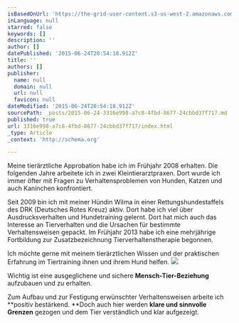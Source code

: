 ```yaml
---
isBasedOnUrl: 'https://the-grid-user-content.s3-us-west-2.amazonaws.com/ea509e90-1ac8-4688-b99b-45610ca32288.jpg'
inLanguage: null
starred: false
keywords: []
description: ''
author: []
datePublished: '2015-06-24T20:54:18.912Z'
title: ''
authors: []
publisher:
  name: null
  domain: null
  url: null
  favicon: null
dateModified: '2015-06-24T20:54:18.912Z'
sourcePath: _posts/2015-06-24-3316e998-a7c8-4fbd-8677-24cbbd37f717.md
published: true
url: 3316e998-a7c8-4fbd-8677-24cbbd37f717/index.html
_type: Article
_context: 'http://schema.org'

---
```

Meine tierärztliche Approbation habe ich im Frühjahr 2008 erhalten. Die folgenden Jahre arbeitete ich in zwei Kleintierarztpraxen. Dort wurde ich immer öfter mit Fragen zu Verhaltensproblemen von Hunden, Katzen und auch Kaninchen konfrontiert.  

Seit 2009 bin ich mit meiner Hündin Wilma in einer Rettungshundestaffels des DRK (Deutsches Rotes Kreuz) aktiv. Dort habe ich viel über Ausdrucksverhalten und Hundetraining gelernt. Dort hat mich auch das Interesse an Tierverhalten und die Ursachen für bestimmte Verhaltensweisen gepackt. Im Frühjahr 2013 habe ich eine mehrjährige Fortbildung zur Zusatzbezeichnung Tierverhaltenstherapie begonnen.

Ich möchte gerne mit meinem tierärztlichen Wissen und der praktischen Erfahrung im Tiertraining ihnen und ihrem Hund helfen. ![](https://the-grid-user-content.s3-us-west-2.amazonaws.com/ea509e90-1ac8-4688-b99b-45610ca32288.jpg)

Wichtig ist eine ausgeglichene und sichere **Mensch-Tier-Beziehung** aufzubauen und zu erhalten. 

Zum Aufbau und zur Festigung erwünschter Verhaltensweisen arbeite ich  **positiv bestärkend. **Doch auch hier werden **klare und sinnvolle Grenzen** gezogen und dem Tier verständlich und klar aufgezeigt.